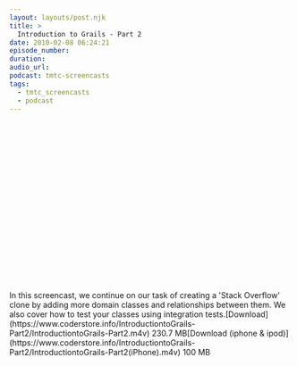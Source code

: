 ```yaml
---
layout: layouts/post.njk
title: >
  Introduction to Grails - Part 2
date: 2010-02-08 06:24:21
episode_number:
duration:
audio_url:
podcast: tmtc-screencasts
tags:
  - tmtc_screencasts
  - podcast
---
```


<object width="540" height="304"><param name="allowfullscreen" value="true">

<param name="allowscriptaccess" value="always">
<param name="movie" value="https://vimeo.com/moogaloop.swf?clip_id=9284782&amp;server=vimeo.com&amp;show_title=0&amp;show_byline=0&amp;show_portrait=0&amp;color=00ADEF&amp;fullscreen=1">
<embed src="https://vimeo.com/moogaloop.swf?clip_id=9284782&amp;server=vimeo.com&amp;show_title=0&amp;show_byline=0&amp;show_portrait=0&amp;color=00ADEF&amp;fullscreen=1" type="application/x-shockwave-flash" allowfullscreen="true" allowscriptaccess="always" width="540" height="304"></embed></object>In this screencast, we continue on our task of creating a 'Stack Overflow' clone by adding more domain classes and relationships between them. We also cover how to test your classes using integration tests.[Download](https://www.coderstore.info/IntroductiontoGrails-Part2/IntroductiontoGrails-Part2.m4v) 230.7 MB[Download (iphone & ipod)](https://www.coderstore.info/IntroductiontoGrails-Part2/IntroductiontoGrails-Part2(iPhone).m4v) 100 MB

